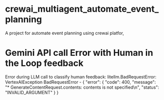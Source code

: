 # crewai_multiagent_automate_event_planning
A project for automate event planning using crewai platfor,


# Gemini API call Error with Human in the Loop feedback

Error during LLM call to classify human feedback: litellm.BadRequestError: VertexAIException BadRequestError - {
  "error": {
    "code": 400,
    "message": "* GenerateContentRequest.contents: contents is not specified\n",
    "status": "INVALID_ARGUMENT"
  }
}